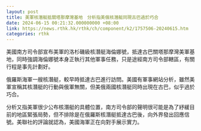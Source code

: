 ```yaml
---
layout: post
title: 美軍核潛艇抵關塔那摩灣基地　分析指美俄核潛艇同現古巴過於巧合
date: 2024-06-15 00:21:32.000000000 +08:00
link: https://news.rthk.hk/rthk/ch/component/k2/1757506-20240615.htm
categories: rthk
---
```


美國南方司令部宣布美軍的洛杉磯級核潛艇海倫娜號，抵達古巴關塔那摩灣美軍基地，同時強調海倫娜號本身正執行其他軍事任務，只是途經南方司令部轄區，有關行程是事先計劃好。

俄羅斯海軍一艘核潛艇，較早時抵達古巴進行訪問。美國有軍事網站分析，雖然美軍宣稱其核潛艇的行動與俄軍無關，但美俄兩國核潛艇同時出現在古巴，似乎過於巧合。 

分析又指美軍很少公布核潛艇的具體位置，南方司令部的聲明很可能是為了紓緩目前的地區緊張局勢，但不排除是在俄羅斯核潛艇抵達古巴後，向外界發出回應信號。美聯社的評論就認為，美國海軍正在向對手展示實力。
